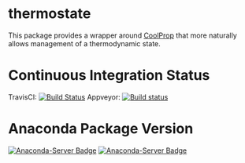 # thermostate

This package provides a wrapper around [CoolProp](https://github.com/CoolProp/CoolProp) that more naturally allows management of a thermodynamic state.

# Continuous Integration Status

TravisCI: [![Build Status](https://travis-ci.org/bryanwweber/thermostate.svg?branch=master)](https://travis-ci.org/bryanwweber/thermostate)
Appveyor: [![Build status](https://ci.appveyor.com/api/projects/status/my7m8k82udbkts9h/branch/master?svg=true)](https://ci.appveyor.com/project/bryanwweber/thermostate/branch/master)

# Anaconda Package Version
[![Anaconda-Server Badge](https://anaconda.org/bryanwweber/thermostate/badges/version.svg)](https://anaconda.org/bryanwweber/thermostate)
[![Anaconda-Server Badge](https://anaconda.org/bryanwweber/thermostate/badges/downloads.svg)](https://anaconda.org/bryanwweber/thermostate)
